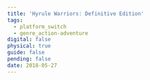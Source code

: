 ```yaml
---
title: 'Hyrule Warriors: Definitive Edition'
tags:
  - platform_switch
  - genre_action-adventure
digital: false
physical: true
guide: false
pending: false
date: 2018-05-27
---
```


